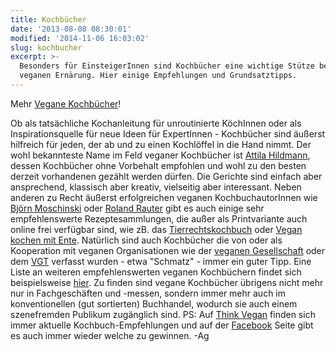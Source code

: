 ```yaml
---
title: Kochbücher
date: '2013-08-08 08:30:01'
modified: '2014-11-06 16:03:02'
slug: kochbucher
excerpt: >-
  Besonders für EinsteigerInnen sind Kochbücher eine wichtige Stütze bei der
  veganen Ernärung. Hier einige Empfehlungen und Grundsatztipps.
---
```


Mehr [Vegane Kochbücher](https://www.veganblatt.com/t/vegane-kochbuecher)!

Ob als tatsächliche Kochanleitung für unroutinierte KöchInnen oder als Inspirationsquelle für neue Ideen für ExpertInnen - Kochbücher sind äußerst hilfreich für jeden, der ab und zu einen Kochlöffel in die Hand nimmt. Der wohl bekannteste Name im Feld veganer Kochbücher ist [Attila Hildmann](https://www.veganblatt.com/attila-hildmann), dessen Kochbücher ohne Vorbehalt empfohlen und wohl zu den besten derzeit vorhandenen gezählt werden dürfen. Die Gerichte sind einfach aber ansprechend, klassisch aber kreativ, vielseitig aber interessant. Neben anderen zu Recht äußerst erfolgreichen veganen KochbuchautorInnen wie [Björn Moschinski](http://www.bjoernmoschinski.de/) oder [Roland Rauter](http://rolandrauter.wordpress.com/) gibt es auch einige sehr empfehlenswerte Rezeptesammlungen, die außer als Printvariante auch online frei verfügbar sind, wie zB. das [Tierrechtskochbuch](http://tierrechtskochbuch.de/) oder [Vegan kochen mit Ente](http://ente.antispe.org/). Natürlich sind auch Kochbücher die von oder als Kooperation mit veganen Organisationen wie der [veganen Gesellschaft](http://www.vegan.at/) oder dem [VGT](http://www.vgt.at/) verfasst wurden - etwa "Schmatz" - immer ein guter Tipp. Eine Liste an weiteren empfehlenswerten veganen Kochbüchern findet sich beispielsweise [hier](http://www.vegan.at/kochbuecher/start.htm). Zu finden sind vegane Kochbücher übrigens nicht mehr nur in Fachgeschäften und -messen, sondern immer mehr auch im konventionellen (gut sortierten) Buchhandel, wodurch sie auch einem szenefremden Publikum zugänglich sind. PS: Auf [Think Vegan](http://www.think-vegan.de/) finden sich immer aktuelle Kochbuch-Empfehlungen und auf der [Facebook](https://www.facebook.com/pages/Think-Vegan/139651782896760) Seite gibt es auch immer wieder welche zu gewinnen. -Ag
